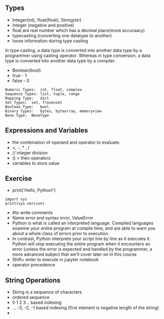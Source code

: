 ## Types
- Integer(int), float(float), String(str)
- Integer (negative and positive)
- float are real number which has a decimal place(more accuraacy)
- typecasting (converting one datatype to another)
- loose information during type casting

In type casting, a data type is converted into another data type by a programmer using casting operator. 
Whereas in type conversion, a data type is converted into another data type by a compiler.

- Boolean(bool)
- true - 1
- false - 0

```Text Type:	str
Numeric Types:	int, float, complex
Sequence Types:	list, tuple, range
Mapping Type:	dict
Set Types:	set, frozenset
Boolean Type:	bool
Binary Types:	bytes, bytearray, memoryview
None Type:	NoneType
```
## Expressions and Variables
- the combination of operand and operator to evaluate.
- +, -, * , /
- // integer division
- () > then operators
- variables to store value

## Exercise
- print('Hello, Python!')
```
import sys
print(sys.version)  
```
- #to write comments
- Name error and syntax error, ValueError
- Python is what is called an interpreted language. Compiled languages examine your entire program at compile time, and are able to warn you about a whole class of errors prior to execution.
- In contrast, Python interprets your script line by line as it executes it. Python will stop executing the entire program when it encounters an error (unless the error is expected and handled by the programmer, a more advanced subject that we'll cover later on in this course
- Shift+ enter to execute in jupyter notebook
- operator precedence

## String Operations
- String is a sequence of characters
- ordered sequence
- 0 1 2 3 .. based indexing
- ... -3, -2, -1 based indexing (first element is negative length of the string)
- 































